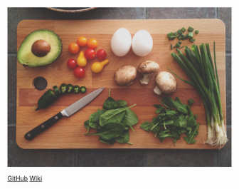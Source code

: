 <img src='assets/images/coverDesenho.png' class="cover-image">


[GitHub](https://github.com/UnBArqDsw2021-2/2021.2_G1_chapa_quente)
[Wiki](#Chapa-quente)